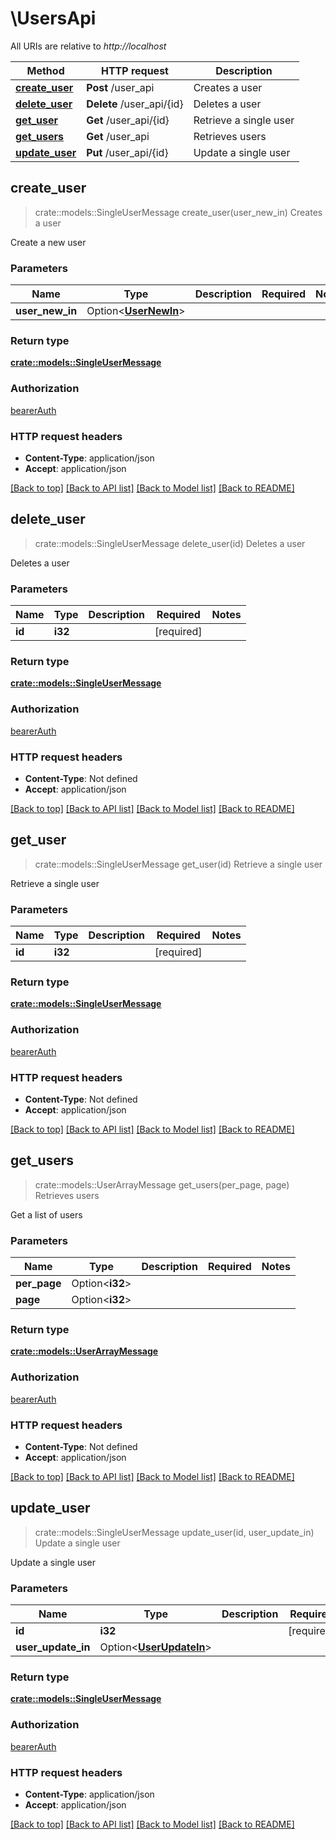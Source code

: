 # \UsersApi

All URIs are relative to *http://localhost*

Method | HTTP request | Description
------------- | ------------- | -------------
[**create_user**](UsersApi.md#create_user) | **Post** /user_api | Creates a user
[**delete_user**](UsersApi.md#delete_user) | **Delete** /user_api/{id} | Deletes a user
[**get_user**](UsersApi.md#get_user) | **Get** /user_api/{id} | Retrieve a single user
[**get_users**](UsersApi.md#get_users) | **Get** /user_api | Retrieves users
[**update_user**](UsersApi.md#update_user) | **Put** /user_api/{id} | Update a single user



## create_user

> crate::models::SingleUserMessage create_user(user_new_in)
Creates a user

Create a new user

### Parameters


Name | Type | Description  | Required | Notes
------------- | ------------- | ------------- | ------------- | -------------
**user_new_in** | Option<[**UserNewIn**](UserNewIn.md)> |  |  |

### Return type

[**crate::models::SingleUserMessage**](SingleUserMessage.md)

### Authorization

[bearerAuth](../README.md#bearerAuth)

### HTTP request headers

- **Content-Type**: application/json
- **Accept**: application/json

[[Back to top]](#) [[Back to API list]](../README.md#documentation-for-api-endpoints) [[Back to Model list]](../README.md#documentation-for-models) [[Back to README]](../README.md)


## delete_user

> crate::models::SingleUserMessage delete_user(id)
Deletes a user

Deletes a user

### Parameters


Name | Type | Description  | Required | Notes
------------- | ------------- | ------------- | ------------- | -------------
**id** | **i32** |  | [required] |

### Return type

[**crate::models::SingleUserMessage**](SingleUserMessage.md)

### Authorization

[bearerAuth](../README.md#bearerAuth)

### HTTP request headers

- **Content-Type**: Not defined
- **Accept**: application/json

[[Back to top]](#) [[Back to API list]](../README.md#documentation-for-api-endpoints) [[Back to Model list]](../README.md#documentation-for-models) [[Back to README]](../README.md)


## get_user

> crate::models::SingleUserMessage get_user(id)
Retrieve a single user

Retrieve a single user

### Parameters


Name | Type | Description  | Required | Notes
------------- | ------------- | ------------- | ------------- | -------------
**id** | **i32** |  | [required] |

### Return type

[**crate::models::SingleUserMessage**](SingleUserMessage.md)

### Authorization

[bearerAuth](../README.md#bearerAuth)

### HTTP request headers

- **Content-Type**: Not defined
- **Accept**: application/json

[[Back to top]](#) [[Back to API list]](../README.md#documentation-for-api-endpoints) [[Back to Model list]](../README.md#documentation-for-models) [[Back to README]](../README.md)


## get_users

> crate::models::UserArrayMessage get_users(per_page, page)
Retrieves users

Get a list of users

### Parameters


Name | Type | Description  | Required | Notes
------------- | ------------- | ------------- | ------------- | -------------
**per_page** | Option<**i32**> |  |  |
**page** | Option<**i32**> |  |  |

### Return type

[**crate::models::UserArrayMessage**](UserArrayMessage.md)

### Authorization

[bearerAuth](../README.md#bearerAuth)

### HTTP request headers

- **Content-Type**: Not defined
- **Accept**: application/json

[[Back to top]](#) [[Back to API list]](../README.md#documentation-for-api-endpoints) [[Back to Model list]](../README.md#documentation-for-models) [[Back to README]](../README.md)


## update_user

> crate::models::SingleUserMessage update_user(id, user_update_in)
Update a single user

Update a single user

### Parameters


Name | Type | Description  | Required | Notes
------------- | ------------- | ------------- | ------------- | -------------
**id** | **i32** |  | [required] |
**user_update_in** | Option<[**UserUpdateIn**](UserUpdateIn.md)> |  |  |

### Return type

[**crate::models::SingleUserMessage**](SingleUserMessage.md)

### Authorization

[bearerAuth](../README.md#bearerAuth)

### HTTP request headers

- **Content-Type**: application/json
- **Accept**: application/json

[[Back to top]](#) [[Back to API list]](../README.md#documentation-for-api-endpoints) [[Back to Model list]](../README.md#documentation-for-models) [[Back to README]](../README.md)

